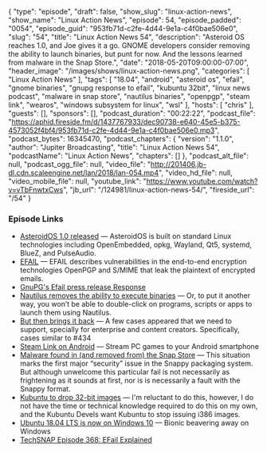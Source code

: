 {
  "type": "episode",
  "draft": false,
  "show_slug": "linux-action-news",
  "show_name": "Linux Action News",
  "episode": 54,
  "episode_padded": "0054",
  "episode_guid": "953fb71d-c2fe-4d44-9e1a-c4f0bae506e0",
  "slug": "54",
  "title": "Linux Action News 54",
  "description": "Asteroid OS reaches 1.0, and Joe gives it a go. GNOME developers consider removing the ability to launch binaries, but punt for now. And  the lessons learned from malware in the Snap Store.",
  "date": "2018-05-20T09:00:00-07:00",
  "header_image": "/images/shows/linux-action-news.png",
  "categories": [
    "Linux Action News"
  ],
  "tags": [
    "18.04",
    "android",
    "asteroid os",
    "efail",
    "gnome binaries",
    "gnupg response to efail",
    "kubuntu 32bit",
    "linux news podcast",
    "malware in snap store",
    "nautilus binaries",
    "openpgp",
    "steam link",
    "wearos",
    "windows subsystem for linux",
    "wsl"
  ],
  "hosts": [
    "chris"
  ],
  "guests": [],
  "sponsors": [],
  "podcast_duration": "00:22:22",
  "podcast_file": "https://aphid.fireside.fm/d/1437767933/dec90738-e640-45e5-b375-4573052f4bf4/953fb71d-c2fe-4d44-9e1a-c4f0bae506e0.mp3",
  "podcast_bytes": 16345470,
  "podcast_chapters": {
    "version": "1.1.0",
    "author": "Jupiter Broadcasting",
    "title": "Linux Action News 54",
    "podcastName": "Linux Action News",
    "chapters": []
  },
  "podcast_alt_file": null,
  "podcast_ogg_file": null,
  "video_file": "http://201406.jb-dl.cdn.scaleengine.net/lan/2018/lan-054.mp4",
  "video_hd_file": null,
  "video_mobile_file": null,
  "youtube_link": "https://www.youtube.com/watch?v=vTbFnwtxCws",
  "jb_url": "/124981/linux-action-news-54/",
  "fireside_url": "/54"
}


### Episode Links

  * [AsteroidOS 1.0 released](https://asteroidos.org/news/1-0-release/index.html "AsteroidOS 1.0 released") — AsteroidOS is built on standard Linux technologies including OpenEmbedded, opkg, Wayland, Qt5, systemd, BlueZ, and PulseAudio. 
  * [EFAIL](https://efail.de/ "EFAIL") — EFAIL describes vulnerabilities in the end-to-end encryption technologies OpenPGP and S/MIME that leak the plaintext of encrypted emails. 
  * [GnuPG's Efail press release Response](https://lists.gnupg.org/pipermail/gnupg-users/2018-May/060334.html "GnuPG's Efail press release Response")
  * [Nautilus removes the ability to execute binaries](https://www.omgubuntu.co.uk/2018/05/nautilus-remove-ability-launch-binaries-apps "Nautilus removes the ability to execute binaries") — Or, to put it another way, you won’t be able to double-click on programs, scripts or apps to launch them using Nautilus.
  * [But then brings it back](https://gitlab.gnome.org/GNOME/nautilus/merge_requests/229 "But then brings it back") — A few cases appeared that we need to support, specially for enterprise and content creators. Specifically, cases similar to #434
  * [Steam Link on Android](https://www.theverge.com/2018/5/17/17366662/steam-link-android-beta-valve-pc-game-streaming-service-launch "Steam Link on Android") — Stream PC games to your Android smartphone
  * [Malware found in (and removed from) the Snap Store](https://www.omgubuntu.co.uk/2018/05/ubuntu-snap-malware "Malware found in \(and removed from\) the Snap Store") — This situation marks the first major “security” issue in the Snappy packaging system. But although unwelcome this particular fail is not necessarily as frightening as it sounds at first, nor is is necessarily a fault with the Snappy format.
  * [Kubuntu to drop 32-bit images](https://lists.ubuntu.com/archives/kubuntu-devel/2018-May/011657.html "Kubuntu to drop 32-bit images") — I'm reluctant to do this, however, I do not have the time or technical knowledge required to do this on my own, and the Kubuntu Devels want Kubuntu to stop issuing i386 images.
  * [Ubuntu 18.04 LTS is now on Windows 10](https://www.techradar.com/news/ubuntu-1804-lts-is-now-on-windows-10s-microsoft-store "Ubuntu 18.04 LTS is now on Windows 10") — Bionic beavering away on Windows
  * [TechSNAP Episode 368: EFail Explained](http://techsnap.systems/368 "TechSNAP Episode 368: EFail Explained")


